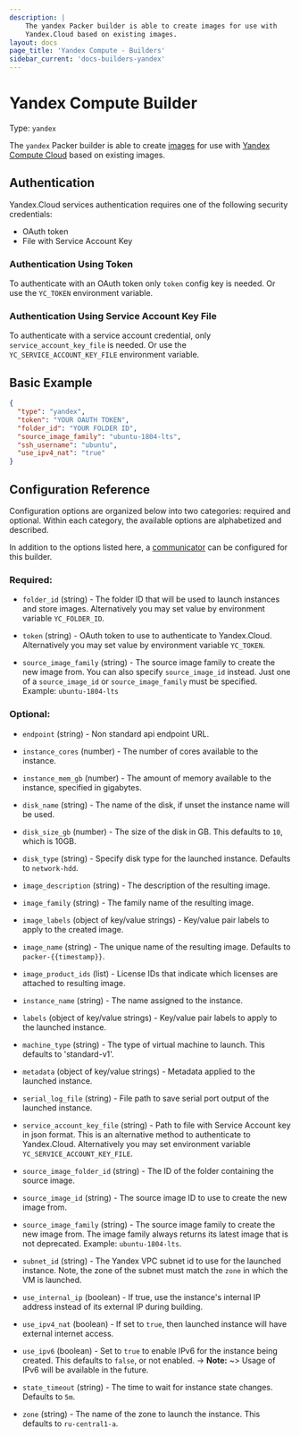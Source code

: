 ```yaml
---
description: |
    The yandex Packer builder is able to create images for use with 
    Yandex.Cloud based on existing images.
layout: docs
page_title: 'Yandex Compute - Builders'
sidebar_current: 'docs-builders-yandex'
---
```


# Yandex Compute Builder

Type: `yandex`

The `yandex` Packer builder is able to create
[images](https://cloud.yandex.com/docs/compute/concepts/images) for use with
[Yandex Compute Cloud](https://cloud.yandex.com/docs/compute/)
based on existing images.

## Authentication

Yandex.Cloud services authentication requires one of the following security credentials:

-   OAuth token
-   File with Service Account Key
 

### Authentication Using Token

To authenticate with an OAuth token only `token` config key is needed.
Or use the `YC_TOKEN` environment variable.


### Authentication Using Service Account Key File

To authenticate with a service account credential, only `service_account_key_file` is needed.
Or use the `YC_SERVICE_ACCOUNT_KEY_FILE` environment variable.


## Basic Example

``` json
{
  "type": "yandex",
  "token": "YOUR OAUTH TOKEN",
  "folder_id": "YOUR FOLDER ID",
  "source_image_family": "ubuntu-1804-lts",
  "ssh_username": "ubuntu",
  "use_ipv4_nat": "true"
}
```

## Configuration Reference

Configuration options are organized below into two categories: required and
optional. Within each category, the available options are alphabetized and
described.

In addition to the options listed here, a [communicator](/docs/templates/communicator.html) 
can be configured for this builder.

### Required:

-   `folder_id` (string) - The folder ID that will be used to launch instances and store images.
    Alternatively you may set value by environment variable `YC_FOLDER_ID`.
    
-   `token` (string) - OAuth token to use to authenticate to Yandex.Cloud. Alternatively you may set
    value by environment variable `YC_TOKEN`.

-   `source_image_family` (string) - The source image family to create the new image
    from. You can also specify `source_image_id` instead. Just one of a `source_image_id` or 
    `source_image_family` must be specified. Example: `ubuntu-1804-lts`

### Optional:

-   `endpoint` (string) - Non standard api endpoint URL.

-   `instance_cores` (number) - The number of cores available to the instance. 

-   `instance_mem_gb`  (number) - The amount of memory available to the instance, specified in gigabytes.

-   `disk_name` (string) - The name of the disk, if unset the instance name
    will be used.
    
-   `disk_size_gb` (number) - The size of the disk in GB. This defaults to `10`, which is 10GB.

-   `disk_type`  (string) - Specify disk type for the launched instance. Defaults to `network-hdd`.

-   `image_description` (string) - The description of the resulting image.

-   `image_family` (string) -  The family name of the resulting image.

-   `image_labels` (object of key/value strings) - Key/value pair labels to
    apply to the created image.
    
-   `image_name` (string) - The unique name of the resulting image. Defaults to
    `packer-{{timestamp}}`.    

-   `image_product_ids` (list) - License IDs that indicate which licenses are attached to resulting image.

-   `instance_name`  (string) - The name assigned to the instance.
                
-   `labels` (object of key/value strings) - Key/value pair labels to apply to
    the launched instance.
    
-   `machine_type` (string) - The type of virtual machine to launch. This defaults to 'standard-v1'.

-   `metadata` (object of key/value strings) - Metadata applied to the launched
    instance.

-   `serial_log_file` (string) - File path to save serial port output of the launched instance.

-   `service_account_key_file` (string) - Path to file with Service Account key in json format. This 
    is an alternative method to authenticate to Yandex.Cloud. Alternatively you may set environment variable
    `YC_SERVICE_ACCOUNT_KEY_FILE`.

-   `source_image_folder_id` (string) - The ID of the folder containing the source image.

-   `source_image_id` (string) - The source image ID to use to create the new image
    from.

-   `source_image_family` (string) - The source image family to create
    the new image from. The image family always returns its latest image that
    is not deprecated. Example: `ubuntu-1804-lts`.

-   `subnet_id` (string) - The Yandex VPC subnet id to use for 
    the launched instance. Note, the zone of the subnet must match the
    `zone` in which the VM is launched. 

-   `use_internal_ip` (boolean) - If true, use the instance's internal IP address
    instead of its external IP during building.

-   `use_ipv4_nat` (boolean) - If set to `true`, then launched instance will have external internet 
    access. 
 
-   `use_ipv6` (boolean) - Set to `true` to enable IPv6 for the instance being
    created. This defaults to `false`, or not enabled.
-&gt; **Note:** ~> Usage of IPv6 will be available in the future.

-   `state_timeout` (string) - The time to wait for instance state changes.
    Defaults to `5m`.

-   `zone` (string) - The name of the zone to launch the instance.  This defaults to `ru-central1-a`.
